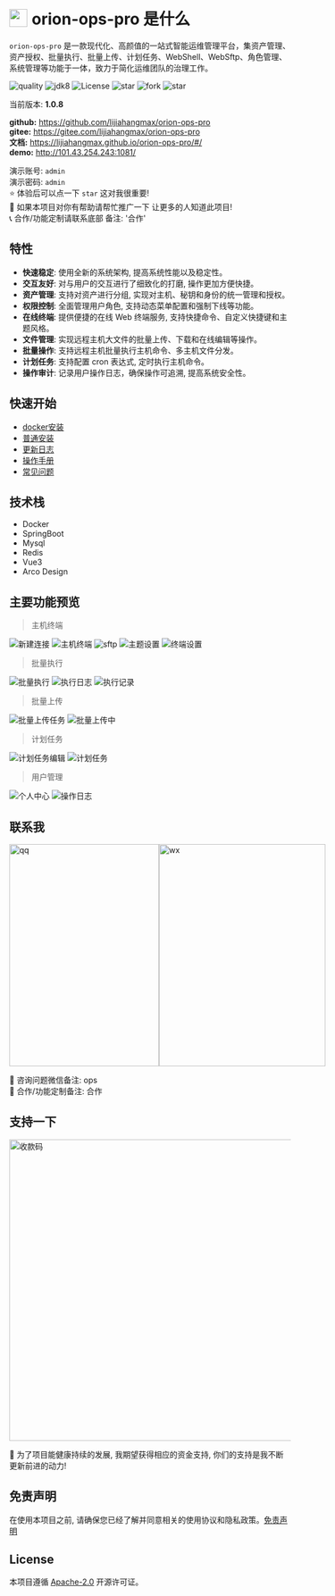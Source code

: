 <h1 style="display: flex; align-items: center;">
 <img style="margin-right: 8px;" src="./assert/logo.svg" width="32px" height="32px"/> orion-ops-pro 是什么
</h1>

`orion-ops-pro`
是一款现代化、高颜值的一站式智能运维管理平台，集资产管理、资产授权、批量执行、批量上传、计划任务、WebShell、WebSftp、角色管理、系统管理等功能于一体，致力于简化运维团队的治理工作。

<p style="text-align: left">
    <a target="_blank" style="text-decoration: none" href="https://app.codacy.com/gh/lijiahangmax/orion-ops-pro/dashboard?utm_source=gh&utm_medium=referral&utm_content=&utm_campaign=Badge_grade">
        <img src="https://app.codacy.com/project/badge/Grade/49eaab3a9a474af3b87e1d21ffec71c4" alt="quality"/>
    </a>
	<a target="_blank" style="text-decoration: none" href="https://www.oracle.com/java/technologies/javase/javase-jdk8-downloads.html">
		<img src="https://img.shields.io/badge/JDK-8+-green.svg" alt="jdk8"/>
	</a>
	<a target="_blank" style="text-decoration: none" href="https://www.apache.org/licenses/LICENSE-2.0">
		<img src="https://img.shields.io/github/license/lijiahangmax/orion-ops-pro" alt="License"/>
	</a>
	<a target="_blank" style="text-decoration: none" href="https://gitee.com/lijiahangmax/orion-ops-pro/stargazers">
		<img src="https://gitee.com/lijiahangmax/orion-ops-pro/badge/star.svg?theme=dark" alt="star"/>
	</a>
	<a target="_blank" style="text-decoration: none" href="https://gitee.com/lijiahangmax/orion-ops-pro/members">
		<img src="https://gitee.com/lijiahangmax/orion-ops-pro/badge/fork.svg?theme=dark" alt="fork"/>
	</a>		
	<a target="_blank" style="text-decoration: none" href="https://github.com/lijiahangmax/orion-ops-pro">
		<img src="https://img.shields.io/github/stars/lijiahangmax/orion-ops-pro.svg?style=social" alt="star"/>
	</a>  
</p>

当前版本: **1.0.8**

**github:** https://github.com/lijiahangmax/orion-ops-pro  
**gitee:** https://gitee.com/lijiahangmax/orion-ops-pro  
**文档:** https://lijiahangmax.github.io/orion-ops-pro/#/  
**demo:** http://101.43.254.243:1081/

演示账号: `admin`    
演示密码: `admin`  
⭐ 体验后可以点一下 `star` 这对我很重要!  
🌈 如果本项目对你有帮助请帮忙推广一下 让更多的人知道此项目!  
📞 合作/功能定制请联系底部 备注: '合作'

## 特性

* **快速稳定**: 使用全新的系统架构, 提高系统性能以及稳定性。
* **交互友好**: 对与用户的交互进行了细致化的打磨, 操作更加方便快捷。
* **资产管理**: 支持对资产进行分组, 实现对主机、秘钥和身份的统一管理和授权。
* **权限控制**: 全面管理用户角色, 支持动态菜单配置和强制下线等功能。
* **在线终端**: 提供便捷的在线 Web 终端服务, 支持快捷命令、自定义快捷键和主题风格。
* **文件管理**: 实现远程主机大文件的批量上传、下载和在线编辑等操作。
* **批量操作**: 支持远程主机批量执行主机命令、多主机文件分发。
* **计划任务**: 支持配置 cron 表达式, 定时执行主机命令。
* **操作审计**: 记录用户操作日志，确保操作可追溯, 提高系统安全性。

## 快速开始

* [docker安装](/quickstart/docker-install)
* [普通安装](/quickstart/install)
* [更新日志](/about/change-log)
* [操作手册](/operator/asset)
* [常见问题](/quickstart/faq)

## 技术栈

* Docker
* SpringBoot
* Mysql
* Redis
* Vue3
* Arco Design

## 主要功能预览

> 主机终端

![新建连接](./assert/img/terminal_collections.png "新建连接")
![主机终端](./assert/img/terminal_ssh.png "主机终端")
![sftp](./assert/img/terminal_sftp.png "sftp")
![主题设置](./assert/img/terminal_theme.png "主题设置")
![终端设置](./assert/img/terminal_setting.png "终端设置")

> 批量执行

![批量执行](./assert/img/batch_exec.png "批量执行")
![执行日志](./assert/img/batch_exec_log.png "执行日志")
![执行记录](./assert/img/batch_exec_record.png "执行记录")

> 批量上传

![批量上传任务](./assert/img/batch_upload_form.png "批量上传任务")
![批量上传中](./assert/img/batch_upload_uploading.png "批量上传中")

> 计划任务

![计划任务编辑](./assert/img/exec_job_edit.png "计划任务编辑")
![计划任务](./assert/img/exec_job.png "计划任务")

> 用户管理

![个人中心](./assert/img/user_info.png "个人中心")
![操作日志](./assert/img/user_operator_log.png "操作日志")

## 联系我

<div style="display: flex;">
  <img src="./assert/img/qq_group1.jpg" alt="qq" width="268px" height="398px"/>  
  <img src="./assert/img/wx.jpg" alt="wx" width="298px" height="398px"/>  
</div>

📧 咨询问题微信备注: ops  
📧 合作/功能定制备注: 合作

## 支持一下

<img src="./assert/img/support_pay.jpg" alt="收款码" width="540px"/>  

🎁 为了项目能健康持续的发展, 我期望获得相应的资金支持, 你们的支持是我不断更新前进的动力!

## 免责声明

在使用本项目之前, 请确保您已经了解并同意相关的使用协议和隐私政策。[免责声明](DISCLAIMER.md)

## License

本项目遵循 [Apache-2.0](https://github.com/lijiahangmax/orion-ops-pro/blob/main/LICENSE) 开源许可证。  
